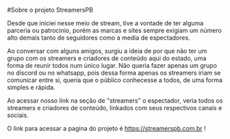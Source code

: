 #Sobre o projeto StreamersPB

Desde que iniciei nesse meio de stream, tive a vontade de ter alguma parceria ou patrocinio,
porém as marcas e sites sempre exigiam um número alto demais tanto de seguidores como a media
de espectadores. 

Ao conversar com alguns amigos, surgiu a ideia de por que não ter um grupo com os streamers e criadores
de conteúdo aqui do estado, uma forma de reunir todos num único lugar. Não queria fazer apenas um grupo no
discord ou no whatsapp, pois dessa forma apenas os streamers iriam se comunicar entre si, queria que o público
conhecesse a todos, de uma forma simples e rápida.

Ao acessar nosso link na seção de "streamers" o espectador, veria todos os streamers e criadores de conteúdo,
linkados com seus respectivos canais e sociais.

O link para acessar a pagina do projeto é https://streamerspb.com.br !
